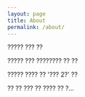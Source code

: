 ```yaml
---
layout: page
title: About
permalink: /about/
---
```


????? ??? ??

????? ??? ???????? ?? ??

????? ???? ?? '??? 2?' ??

?? ?? ??? ?? ???? ?? ?...
